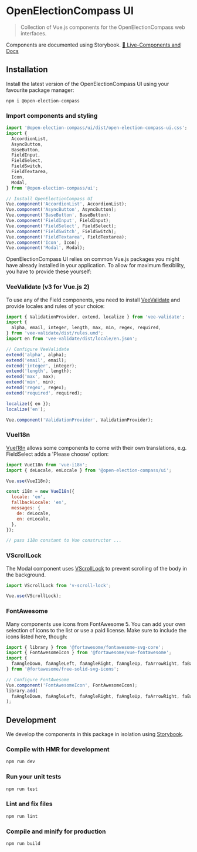 # OpenElectionCompass UI
> Collection of Vue.js components for the OpenElectionCompass web interfaces.

Components are documented using Storybook.
[📗 Live-Components and Docs](https://open-election-compass.github.io/ui/)

## Installation

Install the latest version of the OpenElectionCompass UI using your favourite package manager:

```
npm i @open-election-compass
```

### Import components and styling

```js
import '@open-election-compass/ui/dist/open-election-compass-ui.css';
import {
  AccordionList,
  AsyncButton,
  BaseButton,
  FieldInput,
  FieldSelect,
  FieldSwitch,
  FieldTextarea,
  Icon,
  Modal,
} from '@open-election-compass/ui';

// Install OpenElectionCompass UI
Vue.component('AccordionList', AccordionList);
Vue.component('AsyncButton', AsyncButton);
Vue.component('BaseButton', BaseButton);
Vue.component('FieldInput', FieldInput);
Vue.component('FieldSelect', FieldSelect);
Vue.component('FieldSwitch', FieldSwitch);
Vue.component('FieldTextarea', FieldTextarea);
Vue.component('Icon', Icon);
Vue.component('Modal', Modal);
```

OpenElectionCompass UI relies on common Vue.js packages you might have already installed in your
application. To allow for maximum flexibility, you have to provide these yourself:

### VeeValidate (v3 for Vue.js 2)

To use any of the Field components, you need to install [VeeValidate](https://vee-validate.logaretm.com/v3/)
and provide locales and rules of your choice:

```js
import { ValidationProvider, extend, localize } from 'vee-validate';
import {
  alpha, email, integer, length, max, min, regex, required,
} from 'vee-validate/dist/rules.umd';
import en from 'vee-validate/dist/locale/en.json';

// Configure VeeValidate
extend('alpha', alpha);
extend('email', email);
extend('integer', integer);
extend('length', length);
extend('max', max);
extend('min', min);
extend('regex', regex);
extend('required', required);

localize({ en });
localize('en');

Vue.component('ValidationProvider', ValidationProvider);
```

### VueI18n

[VueI18n](https://kazupon.github.io/vue-i18n/) allows some components to come with their own
translations, e.g. FieldSelect adds a 'Please choose' option:

```js
import VueI18n from 'vue-i18n';
import { deLocale, enLocale } from '@open-election-compass/ui';

Vue.use(VueI18n);

const i18n = new VueI18n({
  locale: 'en',
  fallbackLocale: 'en',
  messages: {
    de: deLocale,
    en: enLocale,
  },
});

// pass i18n constant to Vue constructor ...
```

### VScrollLock

The Modal component uses [VScrollLock](https://github.com/phegman/v-scroll-lock) to prevent
scrolling of the body in the background.

```js
import VScrollLock from 'v-scroll-lock';

Vue.use(VScrollLock);
```

### FontAwesome

Many components use icons from FontAwesome 5. You can add your own selection of icons to the list
or use a paid license. Make sure to include the icons listed here, though:

```js
import { library } from '@fortawesome/fontawesome-svg-core';
import { FontAwesomeIcon } from '@fortawesome/vue-fontawesome';
import {
  faAngleDown, faAngleLeft, faAngleRight, faAngleUp, faArrowRight, faBars, faCheck, faCircle, faChartBar, faExclamationCircle, faExternalLinkAlt, faFrown, faGrin, faLanguage, faMeh, faMehBlank, faMinus, faQuestion, faSlash, faSmile, faTimes, faUndo,
} from '@fortawesome/free-solid-svg-icons';

// Configure FontAwesome
Vue.component('FontAwesomeIcon', FontAwesomeIcon);
library.add(
  faAngleDown, faAngleLeft, faAngleRight, faAngleUp, faArrowRight, faBars, faCheck, faCircle, faChartBar, faExclamationCircle, faExternalLinkAlt, faFrown, faGrin, faLanguage, faMeh, faMehBlank, faMinus, faQuestion, faSlash, faSmile, faTimes, faUndo,
);
```

## Development

We develop the components in this package in isolation using [Storybook](https://storybook.js.org/).

### Compile with HMR for development

```sh
npm run dev
```

### Run your unit tests

```sh
npm run test
```

### Lint and fix files

```sh
npm run lint
```

### Compile and minify for production

```sh
npm run build
```